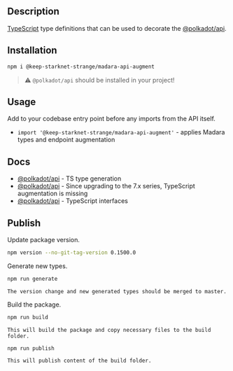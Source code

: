 ## Description

<a href="http://www.typescriptlang.org" target="_blank">TypeScript</a> type definitions that can be used to decorate the <a href="https://www.npmjs.com/package/@polkadot/api" target="_blank">@polkadot/api</a>.

## Installation

```bash
npm i @keep-starknet-strange/madara-api-augment
```

> :warning: `@polkadot/api` should be installed in your project!

## Usage

Add to your codebase entry point before any imports from the API itself.

- `import '@keep-starknet-strange/madara-api-augment'` - applies Madara types and endpoint augmentation

## Docs

- <a href="https://polkadot.js.org/docs/api/examples/promise/typegen/" target="_blank">@polkadot/api</a> - TS type generation
- <a href="https://polkadot.js.org/docs/api/FAQ/#since-upgrading-to-the-7x-series-typescript-augmentation-is-missing" target="_blank">@polkadot/api</a> - Since upgrading to the 7.x series, TypeScript augmentation is missing
- <a href="https://polkadot.js.org/docs/api/start/typescript" target="_blank">@polkadot/api</a> - TypeScript interfaces

## Publish

Update package version.

```bash
npm version --no-git-tag-version 0.1500.0
```

Generate new types.

```bash
npm run generate
```

`The version change and new generated types should be merged to master.`

Build the package.

```bash
npm run build
```

`This will build the package and copy necessary files to the build folder.`

```bash
npm run publish
```

`This will publish content of the build folder.`
